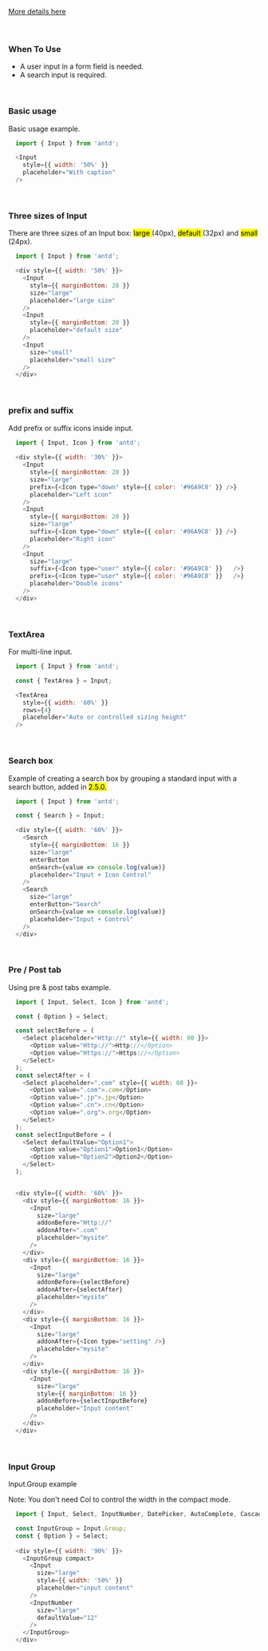 <a href="https://ant.design/components/input/" title="More details about Ant input">More details here</a>
<br />
<br />
<br />
<h3>When To Use</h3>
<ul>
  <li>A user input in a form field is needed.</li>
  <li>A search input is required.</li>
</ul>
<br />
<h3>Basic usage</h3>
<p>Basic usage example.</p>

``` js
  import { Input } from 'antd';

  <Input
    style={{ width: '50%' }}
    placeholder="With caption"
  />
```

<br />
<h3>Three sizes of Input</h3>
<p>There are three sizes of an Input box: <mark> large </mark> (40px), <mark> default </mark> (32px) and <mark> small </mark> (24px).</p>

```js
  import { Input } from 'antd';

  <div style={{ width: '50%' }}>
    <Input
      style={{ marginBottom: 20 }}
      size="large"
      placeholder="large size"
    />
    <Input
      style={{ marginBottom: 20 }}
      placeholder="default size"
    />
    <Input
      size="small"
      placeholder="small size"
    />
  </div>
```

<br />
<h3>prefix and suffix</h3>
<p>Add prefix or suffix icons inside input.</p>

```js
  import { Input, Icon } from 'antd';
  
  <div style={{ width: '30%' }}>
    <Input
      style={{ marginBottom: 20 }}
      size="large"
      prefix={<Icon type="down" style={{ color: '#96A9C8' }} />}
      placeholder="Left icon"
    />
    <Input
      style={{ marginBottom: 20 }}
      size="large"
      suffix={<Icon type="down" style={{ color: '#96A9C8' }} />}
      placeholder="Right icon"
    />
    <Input
      size="large"
      suffix={<Icon type="user" style={{ color: '#96A9C8' }}   />}
      prefix={<Icon type="user" style={{ color: '#96A9C8' }}   />}
      placeholder="Double icons"
    />
  </div>

```

<br />
<h3>TextArea</h3>
<p>For multi-line input.</p>

```js
  import { Input } from 'antd';

  const { TextArea } = Input;

  <TextArea
    style={{ width: '60%' }}
    rows={4}
    placeholder="Auto or controlled sizing height"
  />
```

<br />
<h3>Search box</h3>
<p>Example of creating a search box by grouping a standard input with a search button, added in <mark> 2.5.0. </mark></p>

```js
  import { Input } from 'antd';

  const { Search } = Input;

  <div style={{ width: '60%' }}>
    <Search
      style={{ marginBottom: 16 }}
      size="large"
      enterButton
      onSearch={value => console.log(value)}
      placeholder="Input + Icon Control"
    />
    <Search
      size="large"
      enterButton="Search"
      onSearch={value => console.log(value)}
      placeholder="Input + Control"
    />
  </div>
```

<br />
<h3>Pre / Post tab</h3>
<p>Using pre & post tabs example.</p>

```js
  import { Input, Select, Icon } from 'antd';

  const { Option } = Select;

  const selectBefore = (
    <Select placeholder="Http://" style={{ width: 90 }}>
      <Option value="Http://">Http://</Option>
      <Option value="Https://">Https://</Option>
    </Select>
  );
  const selectAfter = (
    <Select placeholder=".com" style={{ width: 80 }}>
      <Option value=".com">.com</Option>
      <Option value=".jp">.jp</Option>
      <Option value=".cn">.cn</Option>
      <Option value=".org">.org</Option>
    </Select>
  );
  const selectInputBefore = (
    <Select defaultValue="Option1">
      <Option value="Option1">Option1</Option>
      <Option value="Option2">Option2</Option>
    </Select>
  );


  <div style={{ width: '60%' }}>
    <div style={{ marginBottom: 16 }}>
      <Input
        size="large"
        addonBefore="Http://"
        addonAfter=".com"
        placeholder="mysite"
      />
    </div>
    <div style={{ marginBottom: 16 }}>
      <Input
        size="large"
        addonBefore={selectBefore}
        addonAfter={selectAfter}
        placeholder="mysite"
      />
    </div>
    <div style={{ marginBottom: 16 }}>
      <Input
        size="large"
        addonAfter={<Icon type="setting" />}
        placeholder="mysite"
      />
    </div>
    <div style={{ marginBottom: 16 }}>
      <Input
        size="large"
        style={{ marginBottom: 16 }}
        addonBefore={selectInputBefore}
        placeholder="Input content"
      />
    </div>
  </div>
```

<br />
<h3>Input Group</h3>
<p>Input.Group example</p>
<p>Note: You don't need Col to control the width in the compact mode.</p>

```js
  import { Input, Select, InputNumber, DatePicker, AutoComplete, Cascader } from 'antd';

  const InputGroup = Input.Group;
  const { Option } = Select;
  
  <div style={{ width: '90%' }}>    
    <InputGroup compact>
      <Input
        size="large"
        style={{ width: '50%' }}
        placeholder="input content"
      />
      <InputNumber
        size="large"
        defaultValue="12"
      />
    </InputGroup>
  </div>
```
